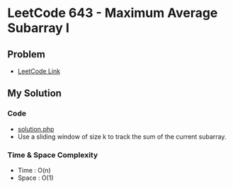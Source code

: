 # LeetCode 643 - Maximum Average Subarray I

## Problem  
- [LeetCode Link](https://leetcode.com/problems/maximum-average-subarray-i/)

## My Solution

### Code
- [solution.php](./solution.php)
- Use a sliding window of size k to track the sum of the current subarray.

### Time & Space Complexity
- Time  : O(n)
- Space : O(1)
